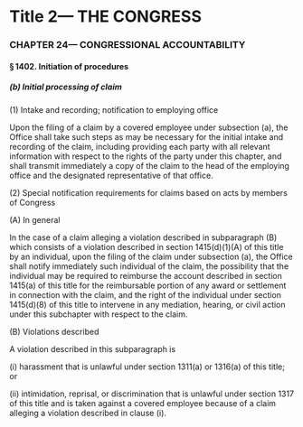 
# Title 2— THE CONGRESS
### CHAPTER 24— CONGRESSIONAL ACCOUNTABILITY
#### § 1402. Initiation of procedures
##### (b) Initial processing of claim

(1) Intake and recording; notification to employing office

Upon the filing of a claim by a covered employee under subsection (a), the Office shall take such steps as may be necessary for the initial intake and recording of the claim, including providing each party with all relevant information with respect to the rights of the party under this chapter, and shall transmit immediately a copy of the claim to the head of the employing office and the designated representative of that office.

(2) Special notification requirements for claims based on acts by members of Congress

(A) In general

In the case of a claim alleging a violation described in subparagraph (B) which consists of a violation described in section 1415(d)(1)(A) of this title by an individual, upon the filing of the claim under subsection (a), the Office shall notify immediately such individual of the claim, the possibility that the individual may be required to reimburse the account described in section 1415(a) of this title for the reimbursable portion of any award or settlement in connection with the claim, and the right of the individual under section 1415(d)(8) of this title to intervene in any mediation, hearing, or civil action under this subchapter with respect to the claim.

(B) Violations described

A violation described in this subparagraph is

(i) harassment that is unlawful under section 1311(a) or 1316(a) of this title; or

(ii) intimidation, reprisal, or discrimination that is unlawful under section 1317 of this title and is taken against a covered employee because of a claim alleging a violation described in clause (i).
